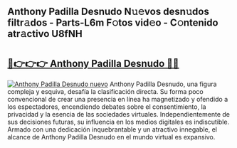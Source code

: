 ## Anthony Padilla Desnudo N𝚞𝚎vos desn𝚞dos filtr𝚊dos - Parts-L6m F𝚘tos vid𝚎o - C𝚘ntenido atr𝚊ctivo U8fNH

# <h2><a href="http://mb79wb.tromn.icu/?c=Anthony+Padilla+Desnudo">🔗👉👉👉 Anthony Padilla Desnudo 🔗🔗</a></h2>

[![Anthony Padilla Desnudo nuevo](https://i.imgur.com/pEAQMta.gif)](http://mb79wb.tromn.icu/?c=Anthony+Padilla+Desnudo)
Anthony Padilla Desnudo, una figura compleja y esquiva, desafía la clasificación directa. Su forma poco convencional de crear una presencia en línea ha magnetizado y ofendido a los espectadores, encendiendo debates sobre el consentimiento, la privacidad y la esencia de las sociedades virtuales. Independientemente de sus decisiones futuras, su influencia en los medios digitales es indiscutible. Armado con una dedicación inquebrantable y un atractivo innegable, el alcance de Anthony Padilla Desnudo en el mundo virtual es expansivo.
